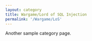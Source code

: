 ```yaml
---
layout: category
title: Wargame/Lord of SQL Injection
permalink: '/Wargame/LoS'
---
```


Another sample category page.
